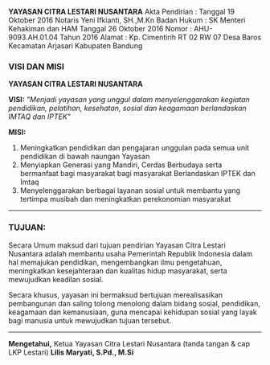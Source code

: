 **YAYASAN CITRA LESTARI NUSANTARA**
Akta Pendirian : Tanggal 19 Oktober 2016 Notaris Yeni Ifkianti, SH.,M.Kn
Badan Hukum : SK Menteri Kehakiman dan HAM Tanggal 26 Oktober 2016
Nomor : AHU-9093.AH.01.04 Tahun 2016
Alamat : Kp. Cimentirih RT 02 RW 07 Desa Baros Kecamatan Arjasari Kabupaten Bandung

### VISI DAN MISI

**YAYASAN CITRA LESTARI NUSANTARA**

**VISI:**
_"Menjadi yayasan yang unggul dalam menyelenggarakan kegiatan pendidikan, pelatihan, kesehatan, sosial dan keagamaan berlandaskan IMTAQ dan IPTEK"_

**MISI:**

1. Meningkatkan pendidikan dan pengajaran unggulan pada semua unit pendidikan di bawah naungan Yayasan
2. Menyiapkan Generasi yang Mandiri, Cerdas Berbudaya serta bermanfaat bagi masyarakat bagi masyarakat Berlandaskan IPTEK dan Imtaq
3. Menyelenggarakan berbagai layanan sosial untuk membantu yang tertimpa musibah dan meningkatkan perekonomian masyarakat

---

### TUJUAN:

Secara Umum maksud dari tujuan pendirian Yayasan Citra Lestari Nusantara adalah membantu usaha Pemerintah Republik Indonesia dalam hal memajukan pendidikan, mengembangkan ilmu pengetahuan, meningkatkan kesejahteraan dan kualitas hidup masyarakat, serta mewujudkan keadilan sosial.

Secara khusus, yayasan ini bermaksud bertujuan merealisasikan pembangunan dan saling tolong menolong dalam bidang sosial, pendidikan, keagamaan dan kemanusiaan, guna mencapai kehidupan sosial yang layak bagi manusia untuk mewujudkan tujuan tersebut.

---

**Mengetahui,**
Ketua Yayasan Citra Lestari Nusantara
(tanda tangan & cap LKP Lestari)
**Lilis Maryati, S.Pd., M.Si**
